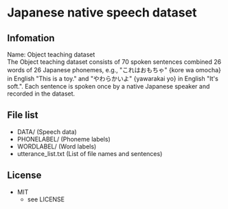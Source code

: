 # Japanese native speech dataset

## Infomation
Name: Object teaching dataset <br>
The Object teaching dataset consists of 70 spoken sentences combined 26 words of 26 Japanese phonemes, e.g., "これはおもちゃ" {kore wa omocha} in English "This is a toy." and "やわらかいよ" {yawarakai yo} in English "It's soft.".
Each sentence is spoken once by a native Japanese speaker  and recorded in the dataset.


## File list
- DATA/ (Speech data)
- PHONELABEL/ (Phoneme labels)
- WORDLABEL/ (Word labels)
- utterance_list.txt (List of file names and sentences)

## License
+ MIT
  + see LICENSE
